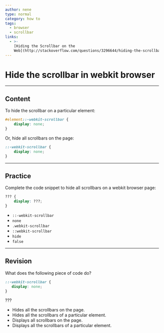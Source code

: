 ```yaml
---
author: nene
type: normal
category: how to
tags:
  - browser
  - scrollbar
links:
  - >-
    [Hiding the Scrollbar on the
    Web](http://stackoverflow.com/questions/3296644/hiding-the-scrollbar-on-an-html-page){discussion}
---
```


# Hide the scrollbar in webkit browser


---

## Content

To hide the scrollbar on a particular element:

```css
#element::-webkit-scrollbar {
    display: none;
}
```

Or, hide all scrollbars on the page:

```css
::-webkit-scrollbar {
    display: none;
}
```


---

## Practice

Complete the code snippet to hide all scrollbars on a webkit browser page:

```css
??? {  
    display: ???;  
}
```

- `::-webkit-scrollbar`
- `none`  
- `.webkit-scrollbar`
- `::webkit-scrollbar`
- `hide`
- `false`


---

## Revision

What does the following piece of code do?

```css
::-webkit-scrollbar {
   display: none;
}
```

???

- Hides all the scrollbars on the page.
- Hides all the scrollbars of a particular element.
- Displays all scrollbars on the page.
- Displays all the scrollbars of a particular element.
